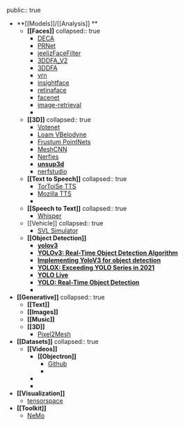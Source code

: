 public:: true

- **[[Models]]/[[Analysis]] **
	- **[[Faces]]**
	  collapsed:: true
		- [DECA](https://github.com/yfeng95/DECA)
		- [PRNet](https://github.com/yfeng95/PRNet)
		- [jeelizFaceFilter](https://github.com/jeeliz/jeelizFaceFilter)
		- [3DDFA_V2](https://github.com/cleardusk/3DDFA_V2)
		- [3DDFA](https://github.com/cleardusk/3DDFA)
		- [vrn](https://github.com/AaronJackson/vrn)
		- [insightface](https://github.com/deepinsight/insightface)
		- [retinaface](https://github.com/serengil/retinaface)
		- [facenet](https://github.com/davidsandberg/facenet)
		- [image-retrieval](https://github.com/deepinsight/image-retrieval)
		-
	- **[[3D]]**
	  collapsed:: true
		- [Votenet](https://github.com/facebookresearch/votenet)
		- [Loam VBelodyne](https://github.com/laboshinl/loam_velodyne)
		- [Frustum PointNets](https://github.com/charlesq34/frustum-pointnets)
		- [MeshCNN](https://github.com/ranahanocka/MeshCNN)
		- [Nerfies](https://github.com/google/nerfies)
		- **[unsup3d](https://github.com/elliottwu/unsup3d)**
		- [nerfstudio](https://github.com/nerfstudio-project/nerfstudio)
	- **[[Text to Speech]]**
	  collapsed:: true
		- [TorToiSe TTS](https://github.com/neonbjb/tortoise-tts)
		- [Mozilla TTS](https://github.com/mozilla/TTS)
		-
	- **[[Speech to Text]]**
	  collapsed:: true
		- [Whisper](https://github.com/openai/whisper)
	- [[Vehicle]]
	  collapsed:: true
		- [SVL Simulator](https://github.com/lgsvl/simulator)
	- **[[Object Detection]]**
		- **[yolov3](https://github.com/ultralytics/yolov3)**
		- **[YOLOv3: Real-Time Object Detection Algorithm](https://viso.ai/deep-learning/yolov3-overview/)**
		- **[Implementing YoloV3 for object detection](https://maelfabien.github.io/project/yolo/)**
		- **[YOLOX: Exceeding YOLO Series in 2021](https://paperswithcode.com/paper/yolox-exceeding-yolo-series-in-2021)**
		- **[YOLO Live](https://ml4a.github.io/guides/YoloLive/)**
		- **[YOLO: Real-Time Object Detection](https://pjreddie.com/darknet/yolo/)**
		-
- **[[Generative]]**
  collapsed:: true
	- **[[Text]]**
	- **[[Images]]**
	- **[[Music]]**
	- **[[3D]]**
		- [Pixel2Mesh](https://github.com/nywang16/Pixel2Mesh)
- **[[Datasets]]**
  collapsed:: true
	- **[[Videos]]**
		- **[[Objectron]]**
			- [Github]((https://github.com/google-research-datasets/Objectron))
			-
		-
		-
- **[[Visualization]]**
	- [tensorspace](https://github.com/tensorspace-team/tensorspace)
- **[[Toolkit]]**
	- [NeMo](https://github.com/NVIDIA/NeMo)